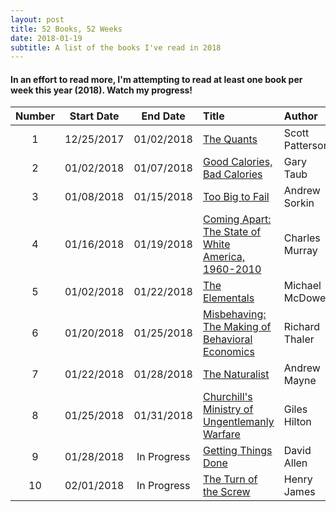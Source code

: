 ```yaml
---
layout: post
title: 52 Books, 52 Weeks
date: 2018-01-19
subtitle: A list of the books I've read in 2018
---
```

#### In an effort to read more, I'm attempting to read at least one book per week this year (2018). Watch my progress!

| Number| Start Date |  End Date    |  Title                                                |  Author           | Format        | Rating |
|:-----:|:----------:|:------------:|:------------------------------------------------------|:------------------|:--------------|:-------|
|   1   | 12/25/2017 |  01/02/2018  | [The Quants]                                          | Scott Patterson   | Kindle E-Book | ★★★★☆  |
|   2   | 01/02/2018 |  01/07/2018  | [Good Calories, Bad Calories]                         | Gary Taub         | Audiobook     | ★★★★★  |
|   3   | 01/08/2018 |  01/15/2018  | [Too Big to Fail]                                     | Andrew Sorkin     | Audiobook     | ★★★★☆  |
|   4   | 01/16/2018 |  01/19/2018  | [Coming Apart: The State of White America, 1960-2010] | Charles Murray    | Audiobook     | ★★★★★  |
|   5   | 01/02/2018 |  01/22/2018  | [The Elementals]                                      | Michael McDowell  | Kindle E-Book | ★★★★☆  |
|   6   | 01/20/2018 |  01/25/2018  | [Misbehaving: The Making of Behavioral Economics]     | Richard Thaler    | Audiobook     | ★★★★☆  |
|   7   | 01/22/2018 |  01/28/2018  | [The Naturalist]                                      | Andrew Mayne      | Kindle E-Book | ★★★☆☆  |
|   8   | 01/25/2018 |  01/31/2018  | [Churchill's Ministry of Ungentlemanly Warfare]       | Giles Hilton      | Audiobook     | ★★★★☆  |
|   9   | 01/28/2018 |  In Progress | [Getting Things Done]				    | David Allen       | Paperback     |        |
|   10  | 02/01/2018 |  In Progress | [The Turn of the Screw]                               | Henry James       | Audiobook     |        |



[The Quants]: https://www.amazon.com/Quants-Whizzes-Conquered-Street-Destroyed-ebook/dp/B0036894XC/ref=sr_1_1?ie=UTF8&qid=1516657819&sr=8-1&keywords=the+quants "Amazon: The Quants"

[Good Calories, Bad Calories]: https://www.amazon.com/Good-Calories-Bad-Gary-Taubes-ebook/dp/B000UZNSC2/ref=sr_1_1?s=digital-text&ie=UTF8&qid=1516657862&sr=1-1&keywords=good+calories+bad+calories "Amazon: Good Calories, Bad Calories"

[Too Big to Fail]: https://www.amazon.com/Too-Big-Fail-Washington-FinancialSystem-ebook/dp/B003XQEVUI/ref=sr_1_1?s=digital-text&ie=UTF8&qid=1516657905&sr=1-1&keywords=too+big+to+fail "Amazon: Too Big to Fail"

[Coming Apart: The State of White America, 1960-2010]: https://www.amazon.com/Coming-Apart-State-America-1960-2010-ebook/dp/B00540PAXS/ref=sr_1_1?s=digital-text&ie=UTF8&qid=1516657935&sr=1-1&keywords=coming+apart "Amazon: Coming Apart"

[Misbehaving: The Making of Behavioral Economics]: https://www.amazon.com/Misbehaving-Behavioral-Economics-Richard-Thaler-ebook/dp/B00NUB4GFQ/ref=sr_1_1?s=digital-text&ie=UTF8&qid=1516657977&sr=1-1&keywords=misbehaving+the+making+of+behavioral+economics "Amazon: Misbehaving"

[The Elementals]: https://www.amazon.com/Elementals-Michael-McDowell-ebook/dp/B00KXAQ7NQ/ref=tmm_kin_swatch_0?_encoding=UTF8&qid=&sr= "Amazon: The Elementals"

[The Naturalist]: https://www.amazon.com/Naturalist-Book-1-ebook/dp/B01N1UN91W/ref=sr_1_1?s=digital-text&ie=UTF8&qid=1516643254&sr=1-1&keywords=the+naturalist "Amazon: The Naturalist"

[Churchill's Ministry of Ungentlemanly Warfare]: https://www.amazon.com/gp/aw/d/B01DJ0XZAY/ref=mp_s_a_1_2?ie=UTF8&qid=1516973428&sr=8-2&pi=AC_SX236_SY340_QL65&keywords=churchill%27s+ministry+of+ungentlemanly+warfare&dpPl=1&dpID=51jM0U09eQL&ref=plSrc "Amazon: Ungentlemanly Warfare"

[Getting Things Done]: https://www.amazon.com/dp/0143126563/ref=cm_sw_r_cp_apa_kmoCAbDZ8RVGQ "Amazon: GTD"

[The Turn of the Screw]: https://www.amazon.com/Turn-Screw-Classic-Tales-dp-B01DAH3OUW/dp/B01DAH3OUW/ref=mt_audio_download?_encoding=UTF8&me= "Amazon: Turn of the Screw"
